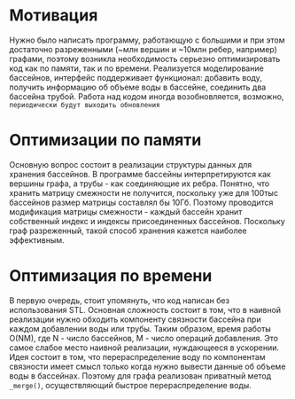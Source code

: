 Мотивация
=
Нужно было написать программу, работающую с большими и при этом достаточно разреженными (~млн вершин и ~10млн ребер, например) графами, поэтому возникла необходимость серьезно оптимизировать код как по памяти, так и по времени.
Реализуется моделирование бассейнов, интерфейс поддерживает функционал: добавить воду, получить информацию об объеме воды в бассейне, соединить два бассейна трубой. Работа над кодом иногда возобновляется, возможно, `периодически будут выходить обновления`

Оптимизации по памяти
=
Основную вопрос состоит в реализации структуры данных для хранения бассейнов. В программе бассейны интерпретируются как вершины графа, а трубы - как соединяющие их ребра. Понятно, что хранить матрицу смежности не получится, поскольку уже для 100тыс бассейнов размер матрицы составлял бы 10Гб. Поэтому проводится модификация матрицы смежности - каждый бассейн хранит собственный индекс и индексы присоединенных бассейнов. Поскольку граф разреженный, такой способ хранения кажется наиболее эффективным.

Оптимизация по времени
=
В первую очередь, стоит упомянуть, что код написан без использования STL. Основная сложность состоит в том, что в наивной реализации нужно обходить компоненту связности бассейна при каждом добавлении воды или трубы. Таким образом, время работы O(NM), где N - число бассейнов, M - число операций добавления. Это самое слабое место наивной реализации, нуждающееся в ускорении. Идея состоит в том, что перераспределение воду по компонентам связности имеет смысл только когда нужно вывести данные об объеме воды в бассейнах. Поэтому для графа реализован приватный метод `_merge()`, осуществляющий быстрое перераспределение воды.
